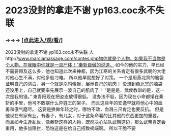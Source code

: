 # 2023没封的拿走不谢 yp163.coc永不失联

### →→→ <a href="http://3t3e.com/index.html">[点此进入/观/看/]</a>

2023没封的拿走不谢 yp163.coc永不失联
人http://www.marciamassage.com/contes.php物你就是个人物，如果我不当你是个人物，在我眼中你就是一具尸体！”秦斩自傲的说道。
    如今的他的实力，早已经不需要顾及这么多，他也知道此次来神都，因为江寒的关系肯定有很多武朝的大佬对他心生不满，对他多般刁难。
    所以他早就想好了对策。
    一个是用燕北冥的脑袋证明自己的清白，另一个就是杀鸡儆猴，展示自己的肌肉！
    没想到燕北冥的脑袋还没用上，自己就要率先展示一波自己的肌肉了！
    “是是是，武侯教训的是，这一次是我的错。”
    東青阳现在把姿态放得很低。
    没办法不低，因为现在小命都攥在秦斩的手里，他可不敢摆什么异姓王的架子。
    而且这些年的安逸早就将他心中的血勇和傲气磨尽。
    这要是换做年轻之时，哪怕不敌，血溅三尺肯定也要反抗。
    但是他现在有家有业，有妻子，有儿女，对于这条命看的比其他的东西更加的重要。
    而且如今生逢乱世，像秦斩这样的人物，既然决心站队武朝这边，那么武帝肯定会重用，他多加阻拦，恐怕这是在给自己招致祸端啊。
    所以干脆不要

